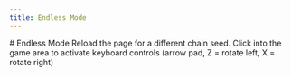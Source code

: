 ```yaml
---
title: Endless Mode
---
```

<AssetLoader :reloadOnce="true" />
# Endless Mode
Reload the page for a different chain seed.
Click into the game area to activate keyboard controls (arrow pad, Z = rotate left, X = rotate right)
<ClientOnly><GameSlides :useRandomSeed="true" :useManualData="false" :replay="false"></GameSlides></ClientOnly>